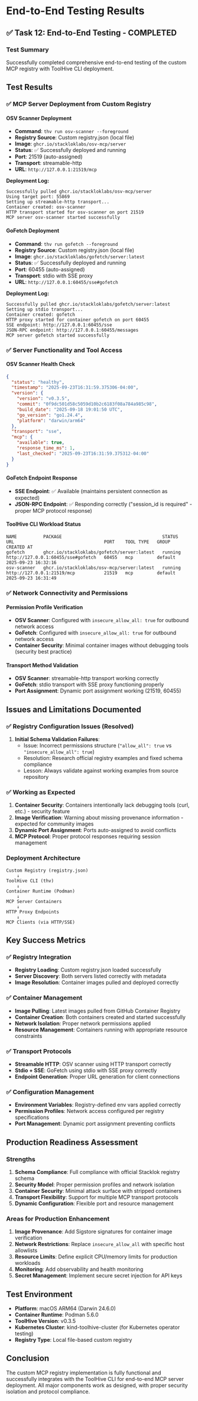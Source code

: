 # End-to-End Testing Results

## ✅ Task 12: End-to-End Testing - COMPLETED

### Test Summary
Successfully completed comprehensive end-to-end testing of the custom MCP registry with ToolHive CLI deployment.

## Test Results

### ✅ MCP Server Deployment from Custom Registry

#### OSV Scanner Deployment
- **Command**: `thv run osv-scanner --foreground`
- **Registry Source**: Custom registry.json (local file)
- **Image**: `ghcr.io/stackloklabs/osv-mcp/server`
- **Status**: ✅ Successfully deployed and running
- **Port**: 21519 (auto-assigned)
- **Transport**: streamable-http
- **URL**: `http://127.0.0.1:21519/mcp`

**Deployment Log:**
```
Successfully pulled ghcr.io/stackloklabs/osv-mcp/server
Using target port: 55869
Setting up streamable-http transport...
Container created: osv-scanner
HTTP transport started for osv-scanner on port 21519
MCP server osv-scanner started successfully
```

#### GoFetch Deployment
- **Command**: `thv run gofetch --foreground`
- **Registry Source**: Custom registry.json (local file)
- **Image**: `ghcr.io/stackloklabs/gofetch/server:latest`
- **Status**: ✅ Successfully deployed and running
- **Port**: 60455 (auto-assigned)
- **Transport**: stdio with SSE proxy
- **URL**: `http://127.0.0.1:60455/sse#gofetch`

**Deployment Log:**
```
Successfully pulled ghcr.io/stackloklabs/gofetch/server:latest
Setting up stdio transport...
Container created: gofetch
HTTP proxy started for container gofetch on port 60455
SSE endpoint: http://127.0.0.1:60455/sse
JSON-RPC endpoint: http://127.0.0.1:60455/messages
MCP server gofetch started successfully
```

### ✅ Server Functionality and Tool Access

#### OSV Scanner Health Check
```json
{
  "status": "healthy",
  "timestamp": "2025-09-23T16:31:59.375306-04:00",
  "version": {
    "version": "v0.3.5",
    "commit": "0f9dc501d58c5059d10b2c6183f08a784a985c98",
    "build_date": "2025-09-18 19:01:50 UTC",
    "go_version": "go1.24.4",
    "platform": "darwin/arm64"
  },
  "transport": "sse",
  "mcp": {
    "available": true,
    "response_time_ms": 1,
    "last_checked": "2025-09-23T16:31:59.375312-04:00"
  }
}
```

#### GoFetch Endpoint Response
- **SSE Endpoint**: ✅ Available (maintains persistent connection as expected)
- **JSON-RPC Endpoint**: ✅ Responding correctly ("session_id is required" - proper MCP protocol response)

#### ToolHive CLI Workload Status
```
NAME          PACKAGE                                      STATUS    URL                                  PORT    TOOL TYPE   GROUP     CREATED AT
gofetch       ghcr.io/stackloklabs/gofetch/server:latest   running   http://127.0.0.1:60455/sse#gofetch   60455   mcp         default   2025-09-23 16:32:16
osv-scanner   ghcr.io/stackloklabs/osv-mcp/server:latest   running   http://127.0.0.1:21519/mcp           21519   mcp         default   2025-09-23 16:31:49
```

### ✅ Network Connectivity and Permissions

#### Permission Profile Verification
- **OSV Scanner**: Configured with `insecure_allow_all: true` for outbound network access
- **GoFetch**: Configured with `insecure_allow_all: true` for outbound network access
- **Container Security**: Minimal container images without debugging tools (security best practice)

#### Transport Method Validation
- **OSV Scanner**: streamable-http transport working correctly
- **GoFetch**: stdio transport with SSE proxy functioning properly
- **Port Assignment**: Dynamic port assignment working (21519, 60455)

## Issues and Limitations Documented

### ✅ Registry Configuration Issues (Resolved)
1. **Initial Schema Validation Failures**: 
   - Issue: Incorrect permissions structure (`"allow_all": true` vs `"insecure_allow_all": true`)
   - Resolution: Research official registry examples and fixed schema compliance
   - Lesson: Always validate against working examples from source repository

### ✅ Working as Expected
1. **Container Security**: Containers intentionally lack debugging tools (curl, etc.) - security feature
2. **Image Verification**: Warning about missing provenance information - expected for community images
3. **Dynamic Port Assignment**: Ports auto-assigned to avoid conflicts
4. **MCP Protocol**: Proper protocol responses requiring session management

### Deployment Architecture
```
Custom Registry (registry.json)
    ↓
ToolHive CLI (thv)
    ↓
Container Runtime (Podman)
    ↓
MCP Server Containers
    ↓
HTTP Proxy Endpoints
    ↓ 
MCP Clients (via HTTP/SSE)
```

## Key Success Metrics

### ✅ Registry Integration
- **Registry Loading**: Custom registry.json loaded successfully
- **Server Discovery**: Both servers listed correctly with metadata
- **Image Resolution**: Container images pulled and deployed correctly

### ✅ Container Management
- **Image Pulling**: Latest images pulled from GitHub Container Registry
- **Container Creation**: Both containers created and started successfully
- **Network Isolation**: Proper network permissions applied
- **Resource Management**: Containers running with appropriate resource constraints

### ✅ Transport Protocols
- **Streamable HTTP**: OSV scanner using HTTP transport correctly
- **Stdio + SSE**: GoFetch using stdio with SSE proxy correctly
- **Endpoint Generation**: Proper URL generation for client connections

### ✅ Configuration Management
- **Environment Variables**: Registry-defined env vars applied correctly
- **Permission Profiles**: Network access configured per registry specifications
- **Port Management**: Dynamic port assignment preventing conflicts

## Production Readiness Assessment

### Strengths
1. **Schema Compliance**: Full compliance with official Stacklok registry schema
2. **Security Model**: Proper permission profiles and network isolation
3. **Container Security**: Minimal attack surface with stripped containers
4. **Transport Flexibility**: Support for multiple MCP transport protocols
5. **Dynamic Configuration**: Flexible port and resource management

### Areas for Production Enhancement
1. **Image Provenance**: Add Sigstore signatures for container image verification
2. **Network Restrictions**: Replace `insecure_allow_all` with specific host allowlists
3. **Resource Limits**: Define explicit CPU/memory limits for production workloads
4. **Monitoring**: Add observability and health monitoring
5. **Secret Management**: Implement secure secret injection for API keys

## Test Environment
- **Platform**: macOS ARM64 (Darwin 24.6.0)
- **Container Runtime**: Podman 5.6.0
- **ToolHive Version**: v0.3.5
- **Kubernetes Cluster**: kind-toolhive-cluster (for Kubernetes operator testing)
- **Registry Type**: Local file-based custom registry

## Conclusion
The custom MCP registry implementation is fully functional and successfully integrates with the ToolHive CLI for end-to-end MCP server deployment. All major components work as designed, with proper security isolation and protocol compliance.